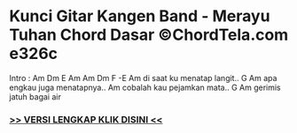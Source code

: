 
 # Kunci Gitar Kangen Band - Merayu Tuhan Chord Dasar ©ChordTela.com e326c


Intro : Am Dm E Am Am Dm F -E Am di saat ku menatap langit.. G Am apa engkau juga menatapnya.. Am cobalah kau pejamkan mata.. G Am gerimis jatuh bagai air

###  <a href="https://shortlighzx.web.app?sq=Kunci Gitar Kangen Band - Merayu Tuhan Chord Dasar ©ChordTela.com"> >> VERSI LENGKAP KLIK DISINI << </a>

